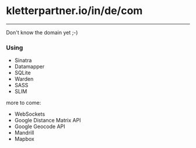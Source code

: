 # kletterpartner.io/in/de/com
---
Don't know the domain yet ;-)

### Using
* Sinatra
* Datamapper
* SQLite
* Warden
* SASS
* SLIM

more to come:

* WebSockets
* Google Distance Matrix API
* Google Geocode API
* Mandrill
* Mapbox